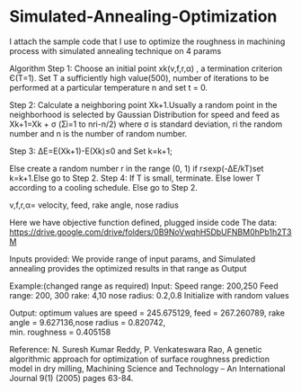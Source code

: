 # Simulated-Annealing-Optimization

I attach the sample code that I use to optimize the roughness in machining process with simulated annealing technique on 4 params

Algorithm 
Step 1: Choose an initial point xk(v,f,r,α) , a termination criterion Є(T=1). Set T a sufficiently high value(500), number of iterations to be performed at a particular temperature n and set t = 0.

Step 2: Calculate a neighboring point Xk+1.Usually a random point in the neighborhood is selected by Gaussian Distribution for speed and feed as
                      Xk+1=Xk + σ (Ʃi=1 to nri-n/2)
where σ  is standard deviation, ri the random number and n is the number of random number.

Step 3:  ∆E=E(Xk+1)-E(Xk)≤0 and Set k=k+1;

Else create a random number r in the range (0, 1) if r≤exp(-∆E/kT)set k=k+1.Else go to Step 2.
Step 4: If T is small, terminate. Else lower T according to a cooling schedule. Else go to Step 2.

v,f,r,α= velocity, feed, rake angle, nose radius

Here we have objective function defined, plugged inside code
 The data:
 https://drive.google.com/drive/folders/0B9NoVwqhH5DbUFNBM0hPb1h2T3M
 
 Inputs provided: We provide range of input params, and Simulated annealing provides the optimized results in that range
 as Output
 
 Example:(changed range as required)
 Input:  Speed range: 200,250
         Feed range: 200, 300
         rake: 4,10
         nose radius: 0.2,0.8
         Initialize with random values
 
 Output:
optimum values are speed = 245.675129, feed = 267.260789, rake angle = 9.627136,nose radius = 
0.820742,                                                                                     
 min. roughness = 0.405158 
 
 Reference:
 N. Suresh Kumar Reddy, P. Venkateswara Rao, A genetic algorithmic approach for optimization of surface roughness prediction model in dry milling, Machining Science and Technology – An International Journal 9(1) (2005) pages 63-84.




